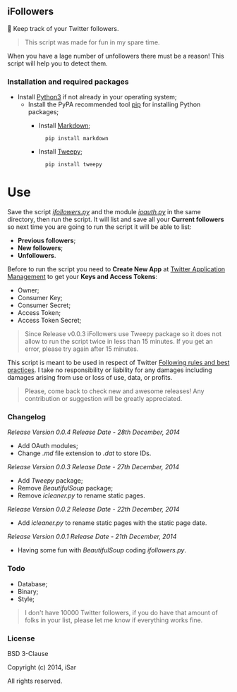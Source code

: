 iFollowers
----------

:eyes: Keep track of your Twitter followers.

> This script was made for fun in my spare time.

When you have a lage number of unfollowers there must be a reason! This script will help you to detect them.

### Installation and required packages

- Install <a href="https://www.python.org/" target="_blank">Python3</a> if not already in your operating system;
    - Install the PyPA recommended tool <a href="https://pip.pypa.io/" target="_blank">pip</a> for installing Python packages;
        - Install <a href="https://pythonhosted.org/Markdown/" target="_blank">Markdown</a>;

                pip install markdown
        - Install <a href="http://www.tweepy.org/" target="_blank">Tweepy</a>;

                pip install tweepy

# Use

Save the script [*ifollowers.py*](https://github.com/i5ar/ifollowers/blob/master/ifollowers.py) and the module [*ioauth.py*](https://github.com/i5ar/ifollowers/blob/master/ioauth.py) in the same directory, then run the script. It will list and save all your **Current followers** so next time you are going to run the script it will be able to list:
- **Previous followers**;
- **New followers**;
- **Unfollowers**.

Before to run the script you need to **Create New App** at <a href="https://apps.twitter.com/" target="_blank">Twitter Application Management</a> to get your **Keys and Access Tokens**:
- Owner;
- Consumer Key;
- Consumer Secret;
- Access Token;
- Access Token Secret;

> Since Release v0.0.3 iFollowers use Tweepy package so it does not allow to run the script twice in less than 15 minutes. If you get an error, please try again after 15 minutes.

This script is meant to be used in respect of Twitter [Following rules and best practices](https://support.twitter.com/entries/68916-following-rules-and-best-practices).
I take no responsibility or liability for any damages including damages arising from use or loss of use, data, or profits.

> Please, come back to check new and awesome releases! Any contribution or suggestion will be greatly appreciated.

### Changelog

*Release Version 0.0.4*
*Release Date - 28th December, 2014*

- Add OAuth modules;
- Change *.md* file extension to *.dat* to store IDs.

*Release Version 0.0.3*
*Release Date - 27th December, 2014*

- Add *Tweepy* package;
- Remove *BeautifulSoup* package;
- Remove *icleaner.py* to rename static pages.


*Release Version 0.0.2*
*Release Date - 22th December, 2014*

- Add *icleaner.py* to rename static pages with the static page date.

*Release Version 0.0.1*
*Release Date - 21th December, 2014*

 - Having some fun with *BeautifulSoup* coding *ifollowers.py*.

### Todo

- Database;
- Binary;
- Style;

> I don't have 10000 Twitter followers, if you do have that amount of folks in your list, please let me know if everything works fine.

### License

BSD 3-Clause

Copyright (c) 2014, iSar

All rights reserved.

[Python3]: https://www.python.org/
[pip]: https://pip.pypa.io/
[Tweepy]: http://www.tweepy.org/
[BeautifulSoup4]: http://www.crummy.com/software/BeautifulSoup/
[Markdown]: https://pythonhosted.org/Markdown/


